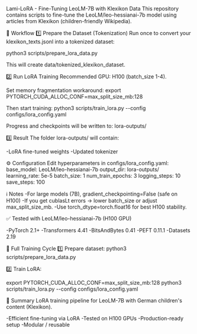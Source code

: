 Lami-LoRA - Fine-Tuning LeoLM-7B with Klexikon Data
This repository contains scripts to fine-tune the LeoLM/leo-hessianai-7b model using articles from Klexikon (children-friendly Wikipedia).

🚀 Workflow
1️⃣ Prepare the Dataset (Tokenization)
Run once to convert your klexikon_texts.jsonl into a tokenized dataset:

python3 scripts/prepare_lora_data.py

This will create data/tokenized_klexikon_dataset.

2️⃣ Run LoRA Training
Recommended GPU: H100 (batch_size 1-4).

Set memory fragmentation workaround:
export PYTORCH_CUDA_ALLOC_CONF=max_split_size_mb:128

Then start training:
python3 scripts/train_lora.py --config configs/lora_config.yaml

Progress and checkpoints will be written to:
lora-outputs/

3️⃣ Result
The folder lora-outputs/ will contain:

-LoRA fine-tuned weights
-Updated tokenizer

⚙️ Configuration
Edit hyperparameters in configs/lora_config.yaml:
base_model: LeoLM/leo-hessianai-7b
output_dir: lora-outputs/
learning_rate: 5e-5
batch_size: 1
num_train_epochs: 3
logging_steps: 10
save_steps: 100

ℹ️ Notes
-For large models (7B), gradient_checkpointing=False (safe on H100)
-If you get cublasLt errors → lower batch_size or adjust max_split_size_mb.
-Use torch_dtype=torch.float16 for best H100 stability.

✅ Tested with
LeoLM/leo-hessianai-7b (H100 GPU)

-PyTorch 2.1+
-Transformers 4.41
-BitsAndBytes 0.41
-PEFT 0.11.1
-Datasets 2.19

🔄 Full Training Cycle
1️⃣ Prepare dataset:
python3 scripts/prepare_lora_data.py

2️⃣ Train LoRA:

export PYTORCH_CUDA_ALLOC_CONF=max_split_size_mb:128
python3 scripts/train_lora.py --config configs/lora_config.yaml

🚀 Summary
LoRA training pipeline for LeoLM-7B with German children's content (Klexikon).

-Efficient fine-tuning via LoRA
-Tested on H100 GPUs
-Production-ready setup
-Modular / reusable






